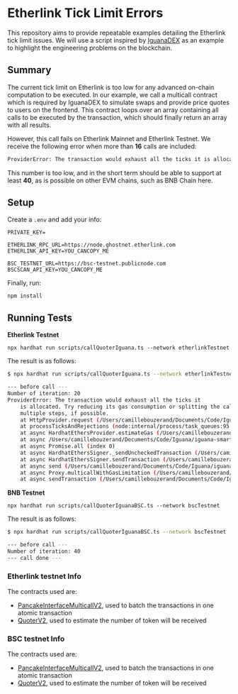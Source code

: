 # Etherlink Tick Limit Errors

This repository aims to provide repeatable examples detailing the Etherlink tick limit issues. We will use a script inspired by [IguanaDEX]("https://iguanadex.com/") as an example to highlight the engineering problems on the blockchain.

## Summary

The current tick limit on Etherlink is too low for any advanced on-chain computation to be executed. In our example, we call a multicall contract which is required by IguanaDEX to simulate swaps and provide price quotes to users on the frontend. This contract loops over an array containing all calls to be executed by the transaction, which should finally return an array with all results.

However, this call fails on Etherlink Mainnet and Etherlink Testnet. We receive the following error when more than **16** calls are included:

```bash
ProviderError: The transaction would exhaust all the ticks it is allocated. Try reducing its gas consumption or splitting the call in multiple steps, if possible.
```

This number is too low, and in the short term should be able to support at least **40**, as is possible on other EVM chains, such as BNB Chain here.

## Setup

Create a `.env` and add your info:
```
PRIVATE_KEY=

ETHERLINK_RPC_URL=https://node.ghostnet.etherlink.com
ETHERLINK_API_KEY=YOU_CANCOPY_ME

BSC_TESTNET_URL=https://bsc-testnet.publicnode.com
BSCSCAN_API_KEY=YOU_CANCOPY_ME
```

Finally, run:
```
npm install
```

## Running Tests

**Etherlink Testnet**
```
npx hardhat run scripts/callQuoterIguana.ts --network etherlinkTestnet
```

The result is as follows:

```bash
$ npx hardhat run scripts/callQuoterIguana.ts --network etherlinkTestnet

--- before call ---
Number of iteration: 20
ProviderError: The transaction would exhaust all the ticks it
    is allocated. Try reducing its gas consumption or splitting the call in
    multiple steps, if possible.
    at HttpProvider.request (/Users/camillebouzerand/Documents/Code/Iguana/iguana-smart-router-errors/node_modules/hardhat/src/internal/core/providers/http.ts:107:21)
    at processTicksAndRejections (node:internal/process/task_queues:95:5)
    at async HardhatEthersProvider.estimateGas (/Users/camillebouzerand/Documents/Code/Iguana/iguana-smart-router-errors/node_modules/@nomicfoundation/hardhat-ethers/src/internal/hardhat-ethers-provider.ts:246:27)
    at async /Users/camillebouzerand/Documents/Code/Iguana/iguana-smart-router-errors/node_modules/@nomicfoundation/hardhat-ethers/src/signers.ts:235:35
    at async Promise.all (index 0)
    at async HardhatEthersSigner._sendUncheckedTransaction (/Users/camillebouzerand/Documents/Code/Iguana/iguana-smart-router-errors/node_modules/@nomicfoundation/hardhat-ethers/src/signers.ts:256:7)
    at async HardhatEthersSigner.sendTransaction (/Users/camillebouzerand/Documents/Code/Iguana/iguana-smart-router-errors/node_modules/@nomicfoundation/hardhat-ethers/src/signers.ts:125:18)
    at async send (/Users/camillebouzerand/Documents/Code/Iguana/iguana-smart-router-errors/node_modules/ethers/src.ts/contract/contract.ts:313:20)
    at async Proxy.multicallWithGasLimitation (/Users/camillebouzerand/Documents/Code/Iguana/iguana-smart-router-errors/node_modules/ethers/src.ts/contract/contract.ts:352:16)
    at async sendTransaction (/Users/camillebouzerand/Documents/Code/Iguana/iguana-smart-router-errors/scripts/callQuoterIguana.ts:198:14)
```

**BNB Testnet**
```
npx hardhat run scripts/callQuoterIguanaBSC.ts --network bscTestnet
```

The result is as follows:

```bash
$ npx hardhat run scripts/callQuoterIguanaBSC.ts --network bscTestnet

--- before call ---
Number of iteration: 40
--- call done ---
```

### Etherlink testnet Info

The contracts used are:
- [PancakeInterfaceMulticallV2](https://testnet.explorer.etherlink.com/address/0xa318d3b9Af779Fae6429cA689bc2241d01F4C8D0), used to batch the transactions in one atomic transaction
- [QuoterV2](https://testnet.explorer.etherlink.com/address/0x6e8432F0Ed242fABfA481dd449407b0f724d8D03), used to estimate the number of token will be received

### BSC testnet Info

The contracts used are:
- [PancakeInterfaceMulticallV2](https://testnet.bscscan.com/address/0xeeF6ff30cF5D5b8aBA0DE16A01d17A0697a275b5), used to batch the transactions in one atomic transaction
- [QuoterV2](https://testnet.bscscan.com/address/0xbC203d7f83677c7ed3F7acEc959963E7F4ECC5C2), used to estimate the number of token will be received
